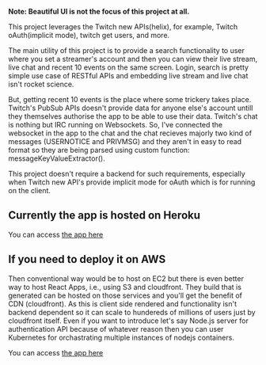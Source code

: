 
**Note: Beautiful UI is not the focus of this project at all.**

This project leverages the Twitch new APIs(helix), for example, Twitch oAuth(implicit mode), twitch get users, and more.

The main utility of this project is to provide a search functionality to user where you set a streamer's account and then you can view their live stream, live chat and recent 10 events on the same screen. Login, search is pretty simple use case of RESTful APIs and embedding live stream and live chat isn't rocket science. 

But, getting recent 10 events is the place where some trickery takes place. Twitch's PubSub APIs doesn't provide data for anyone else's account untill they themselves authorise the app to be able to use their data. Twitch's chat is nothing but IRC running on Websockets. So, I've connected the websocket in the app to the chat and the chat recieves majorly two kind of messages (USERNOTICE and PRIVMSG) and they aren't in easy to read format so they are being parsed using custom function: messageKeyValueExtractor().

This project doesn't require a backend for such requirements, especially when Twitch new API's provide implicit mode for oAuth which is for running on the client.

## Currently the app is hosted on Heroku

You can access [the app here](https://twitch-event-streamer.herokuapp.com/)

## If you need to deploy it on AWS

Then conventional way would be to host on EC2 but there is even better way to host React Apps, i.e., using S3 and cloudfront. They build that is generated can be hosted on those services and you'll get the benefit of CDN (cloudfront). As this is client side rendered and functionality isn't backend dependent so it can scale to hundereds of millions of users just by cloudfront itself. Even if you want to introduce let's say Node.js server for authentication API because of whatever reason then you can user Kubernetes for orchastrating multiple instances of nodejs containers.

You can access [the app here](https://twitch-event-streamer.herokuapp.com/)

